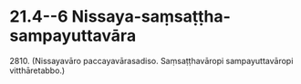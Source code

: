 

# 21.4--6 Nissaya-saṃsaṭṭha-sampayuttavāra



2810\. (Nissayavāro paccayavārasadiso. Saṃsaṭṭhavāropi sampayuttavāropi vitthāretabbo.)



